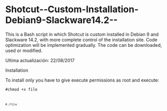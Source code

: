 # Shotcut--Custom-Installation-Debian9-Slackware14.2--
This is a Bash script in which Shotcut is custom installed in Debian 9 and Slackware 14.2, with more complete control of the installation site. Code optimization will be implemented gradually. The code can be downloaded, used or modified.

Ultima actualización: 22/08/2017


Installation

To install only you have to give execute permissions as root and execute:

<code>#chmod +x file<code>

<code>#./file<code>

